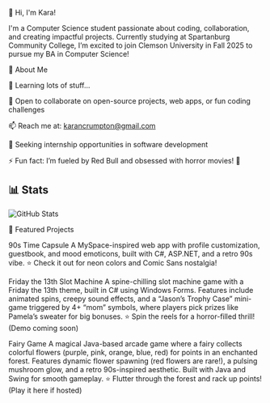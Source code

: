 👋 Hi, I'm Kara!

I'm a Computer Science student passionate about coding, collaboration, and creating impactful projects. Currently studying at Spartanburg Community College, I’m excited to join Clemson University in Fall 2025 to pursue my BA in Computer Science!

🚀 About Me

🌱 Learning lots of stuff... 

👯 Open to collaborate on open-source projects, web apps, or fun coding challenges

📫 Reach me at: karancrumpton@gmail.com

💼 Seeking internship opportunities in software development

⚡ Fun fact: I’m fueled by Red Bull and obsessed with horror movies! 🎃

## 📊 Stats
![GitHub Stats](https://github-readme-stats.vercel.app/api?username=KaradactylD&show_icons=true&theme=radical)

📌 Featured Projects

90s Time Capsule
A MySpace-inspired web app with profile customization, guestbook, and mood emoticons, built with C#, ASP.NET, and a retro 90s vibe.
⭐ Check it out for neon colors and Comic Sans nostalgia!

Friday the 13th Slot Machine
A spine-chilling slot machine game with a Friday the 13th theme, built in C# using Windows Forms. Features include animated spins, creepy sound effects, and a “Jason’s Trophy Case” mini-game triggered by 4+ “mom” symbols, where players pick prizes like Pamela’s sweater for big bonuses.
⭐ Spin the reels for a horror-filled thrill! (Demo coming soon)

Fairy Game
A magical Java-based arcade game where a fairy collects colorful flowers (purple, pink, orange, blue, red) for points in an enchanted forest. Features dynamic flower spawning (red flowers are rare!), a pulsing mushroom glow, and a retro 90s-inspired aesthetic. Built with Java and Swing for smooth gameplay.
⭐ Flutter through the forest and rack up points! (Play it here if hosted)

